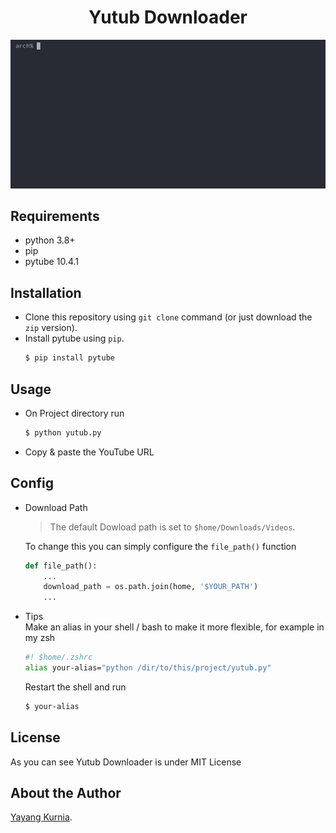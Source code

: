 <h1 align="center">Yutub Downloader</h1>

<p align="center">
  <img src="https://github.com/kurnyaannn/yutub-downloader/blob/master/yd-demo.gif?raw=true">
</p>

## Requirements
* python 3.8+
* pip
* pytube 10.4.1

## Installation
* Clone this repository using `git clone` command (or just download the `zip` version).
* Install pytube using `pip`.
  ```bash
  $ pip install pytube
  ```

## Usage
* On Project directory run
  ```bash
  $ python yutub.py
  ```
* Copy & paste the YouTube URL

## Config
* Download Path
  > The default Dowload path is set to `$home/Downloads/Videos`. <br>

  To change this you can simply configure the `file_path()` function
  ```python
  def file_path():
      ...
      download_path = os.path.join(home, '$YOUR_PATH')
      ...
  ```
* Tips <br>
  Make an alias in your shell / bash to make it more flexible, for example in my zsh
  ```bash
  #! $home/.zshrc
  alias your-alias="python /dir/to/this/project/yutub.py"
  ```
  Restart the shell and run
  ```bash
  $ your-alias
  ```

## License
As you can see Yutub Downloader is under MIT License

## About the Author
<a href="http://facebook.com/y21kurnia">Yayang Kurnia</a>.
